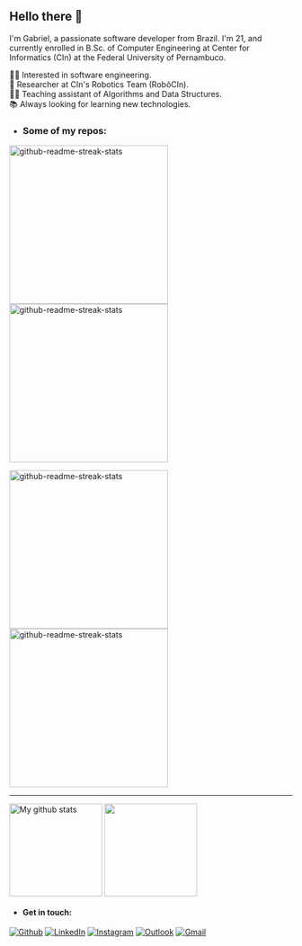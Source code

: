 ## Hello there 👋

I'm Gabriel, a passionate software developer from Brazil. I'm 21, and currently enrolled in B.Sc. of Computer Engineering at Center for Informatics (CIn) at the Federal University of Pernambuco.

:man_technologist: Interested in software engineering.   
:robot: Researcher at CIn's Robotics Team (RobôCIn).  
:man_teacher: Teaching assistant of Algorithms and Data Structures.  
:books: Always looking for learning new technologies.  

- ### Some of my repos:
<p float="left">
  <img width="282" src="https://denvercoder1-github-readme-stats.vercel.app/api/pin/?username=Gabriellopess&repo=GSheetAPI&theme=react&hide_border=false&show_icons=true"  alt="github-readme-streak-stats">
  
  <img width="282" src="https://denvercoder1-github-readme-stats.vercel.app/api/pin/?username=Gabriellopess&repo=csvLogUploader-backend&theme=react&hide_border=false&show_icons=true"  alt="github-readme-streak-stats">
</p>

<p float="left">
  <img width="282" src="https://denvercoder1-github-readme-stats.vercel.app/api/pin/?username=Gabriellopess&repo=ecommerceCRUD&theme=react&hide_border=false&show_icons=true"  alt="github-readme-streak-stats">
  
  <img width="282" src="https://denvercoder1-github-readme-stats.vercel.app/api/pin/?username=Gabriellopess&repo=Algorithms-DS&theme=react&hide_border=false&show_icons=true"   alt="github-readme-streak-stats">
</p>

<hr/>

<p>
  <img align="center" height="165em" src="https://github-readme-stats.vercel.app/api?username=Gabriellopess&show_icons=true&include_all_commits=true&theme=react&hide_border=true" alt="My github stats" /> 
  
  <img align="center" height="165em" src="https://github-readme-stats.vercel.app/api/top-langs/?username=Gabriellopess&layout=compact&theme=react&hide_border=true" />
</p>

- #### Get in touch:
[<img alt="Github" src="https://img.shields.io/badge/GitHub-%2312100E.svg?&style=for-the-badge&logo=Github&logoColor=white" />](https://github.com/Gabriellopess)
[<img alt="LinkedIn" src="https://img.shields.io/badge/LinkedIn-0077B5?style=for-the-badge&logo=linkedin&logoColor=white" />](https://www.linkedin.com/in/gabriel-lopes1201/)
[<img alt="Instagram" src="https://img.shields.io/badge/Instagram-E4405F?style=for-the-badge&logo=instagram&logoColor=white" />](https://instagram.com/gabriel.lopes_s)
[<img alt="Outlook" src="https://img.shields.io/badge/Microsoft_Outlook-0078D4?style=for-the-badge&logo=microsoft-outlook&logoColor=white" />](mailto:biel_lopes@live.com)
[<img alt="Gmail" src="https://img.shields.io/badge/Gmail-D14836?style=for-the-badge&logo=gmail&logoColor=white" />](mailto:gls6@cin.ufpe.br)



<!-- <p float="left">
  <a href="https://instagram.com/gabriel.lopes_s" target="blank"><img align="center" src="https://raw.githubusercontent.com/rahuldkjain/github-profile-readme-generator/master/src/images/icons/Social/instagram.svg" alt="gabriel.lopes_s" height="30" width="30" margin-right="20px" /></a>
   <div> <a href="https://linkedin.com/in/gabriel-lopes1201" target="blank"><img align="center" src="https://raw.githubusercontent.com/rahuldkjain/github-profile-readme-generator/master/src/images/icons/Social/linked-in-alt.svg" alt="gabriel-lopes1201" height="30" width="30" /></a> </div>
</p>
 -->
